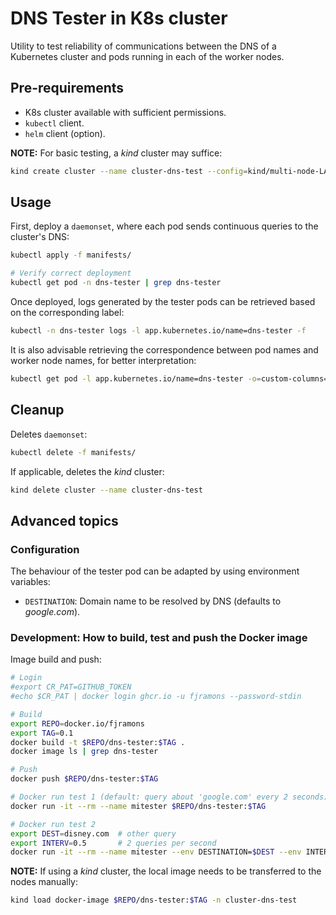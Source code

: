 # DNS Tester in K8s cluster

Utility to test reliability of communications between the DNS of a Kubernetes cluster and pods running in each of the worker nodes.

## Pre-requirements

- K8s cluster available with sufficient permissions.
- `kubectl` client.
- `helm` client (option).

**NOTE:** For basic testing, a _kind_ cluster may suffice:

```bash
kind create cluster --name cluster-dns-test --config=kind/multi-node-LARGE.yaml
```

## Usage

First, deploy a `daemonset`, where each pod sends continuous queries to the cluster's DNS:

```bash
kubectl apply -f manifests/

# Verify correct deployment
kubectl get pod -n dns-tester | grep dns-tester
```

Once deployed, logs generated by the tester pods can be retrieved based on the corresponding label:

```bash
kubectl -n dns-tester logs -l app.kubernetes.io/name=dns-tester -f
```

It is also advisable retrieving the correspondence between pod names and worker node names, for better interpretation:

```bash
kubectl get pod -l app.kubernetes.io/name=dns-tester -o=custom-columns=NAME:.metadata.name,STATUS:.status.phase,NODE:.spec.nodeName --all-namespaces
```

## Cleanup

Deletes `daemonset`:

```bash
kubectl delete -f manifests/
```

If applicable, deletes the _kind_ cluster:

```bash
kind delete cluster --name cluster-dns-test
```

## Advanced topics

### Configuration

The behaviour of the tester pod can be adapted by using environment variables:

- `DESTINATION`: Domain name to be resolved by DNS (defaults to _google.com_).

### Development: How to build, test and push the Docker image

Image build and push:

```bash
# Login
#export CR_PAT=GITHUB_TOKEN
#echo $CR_PAT | docker login ghcr.io -u fjramons --password-stdin

# Build
export REPO=docker.io/fjramons
export TAG=0.1
docker build -t $REPO/dns-tester:$TAG .
docker image ls | grep dns-tester

# Push
docker push $REPO/dns-tester:$TAG

# Docker run test 1 (default: query about 'google.com' every 2 seconds)
docker run -it --rm --name mitester $REPO/dns-tester:$TAG

# Docker run test 2
export DEST=disney.com  # other query
export INTERV=0.5       # 2 queries per second
docker run -it --rm --name mitester --env DESTINATION=$DEST --env INTERVAL=$INTERV $REPO/dns-tester:$TAG
```

**NOTE:** If using a _kind_ cluster, the local image needs to be transferred to the nodes manually:

```bash
kind load docker-image $REPO/dns-tester:$TAG -n cluster-dns-test
```
